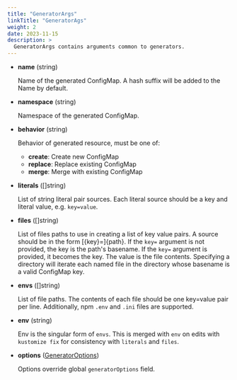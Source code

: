 ```yaml
---
title: "GeneratorArgs"
linkTitle: "GeneratorAgs"
weight: 2
date: 2023-11-15
description: >
  GeneratorArgs contains arguments common to generators.
---
```


* **name** (string)

    Name of the generated ConfigMap. A hash suffix will be added to the Name by default.

* **namespace** (string)

    Namespace of the generated ConfigMap.

* **behavior** (string)

    Behavior of generated resource, must be one of:

    * **create**: Create new ConfigMap
    * **replace**: Replace existing ConfigMap
    * **merge**: Merge with existing ConfigMap


* **literals** ([]string)

    List of string literal pair sources. Each literal source should be a key and literal value, e.g. `key=value`.

* **files** ([]string)

    List of files paths to use in creating a list of key value pairs. A source should be in the form [{key}=]{path}. If the `key=` argument is not provided, the key is the path's basename. If the `key=` argument is provided, it becomes the key. The value is the file contents. Specifying a directory will iterate each named file in the directory whose basename is a valid ConfigMap key.

* **envs** ([]string)

    List of file paths. The contents of each file should be one key=value pair per line. Additionally, npm `.env` and `.ini` files are supported.

* **env** (string)

    Env is the singular form of `envs`. This is merged with `env` on edits with `kustomize fix` for consistency with `literals` and `files`.

* **options** ([GeneratorOptions](#generatoroptions))

    Options override global `generatorOptions` field.
